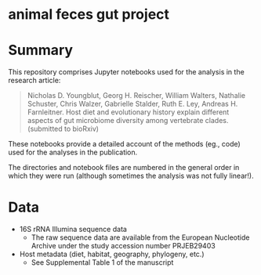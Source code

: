 animal feces gut project
========================

# Summary 

This repository comprises Jupyter notebooks used for the analysis in the
research article:

> Nicholas D. Youngblut, Georg H. Reischer, William Walters, Nathalie Schuster, Chris Walzer, Gabrielle Stalder, Ruth E. Ley, Andreas H. Farnleitner. Host diet and evolutionary history explain different aspects of gut microbiome diversity among vertebrate clades. (submitted to bioRxiv)


These notebooks provide a detailed account of the methods (eg., code)
used for the analyses in the publication. 

The directories and notebook files are numbered in the general order in which they
were run (although sometimes the analysis was not fully linear!).


# Data 

* 16S rRNA Illumina sequence data
  * The raw sequence data are available from the European Nucleotide Archive under the study accession number PRJEB29403
* Host metadata (diet, habitat, geography, phylogeny, etc.)
  * See Supplemental Table 1 of the manuscript


